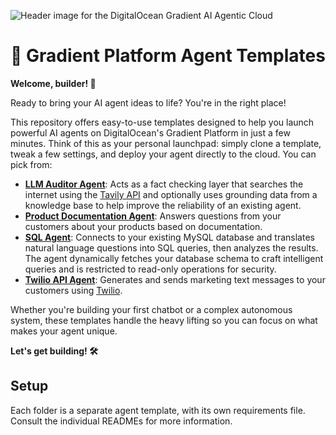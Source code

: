 ![Header image for the DigitalOcean Gradient AI Agentic Cloud](https://doimages.nyc3.cdn.digitaloceanspaces.com/do_gradient_ai_agentic_cloud.svg)

# 🚀 Gradient Platform Agent Templates
**Welcome, builder! 👋**

Ready to bring your AI agent ideas to life? You're in the right place!

This repository offers easy-to-use templates designed to help you launch powerful AI agents on DigitalOcean's Gradient Platform in just a few minutes. Think of this as your personal launchpad: simply clone a template, tweak a few settings, and deploy your agent directly to the cloud. You can pick from:
- **[LLM Auditor Agent](llm-auditor)**: Acts as a fact checking layer that searches the internet using the [Tavily API](https://www.tavily.com/) and optionally uses grounding data from a knowledge base to help improve the reliability of an existing agent.
- **[Product Documentation Agent](pdocs-agent)**: Answers questions from your customers about your products based on documentation.
- **[SQL Agent](sql-agent)**: Connects to your existing MySQL database and translates natural language questions into SQL queries, then analyzes the results. The agent dynamically fetches your database schema to craft intelligent queries and is restricted to read-only operations for security.
- **[Twilio API Agent](twilio-api-agent)**: Generates and sends marketing text messages to your customers using [Twilio](https://www.twilio.com/).

Whether you're building your first chatbot or a complex autonomous system, these templates handle the heavy lifting so you can focus on what makes your agent unique.

**Let's get building! 🛠️**

## Setup
Each folder is a separate agent template, with its own requirements file. Consult the individual READMEs for more information. 

